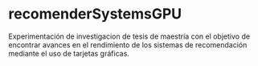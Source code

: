 # recomenderSystemsGPU
Experimentación de investigacion de tesis de maestría con el objetivo de encontrar avances en el rendimiento de los sistemas de recomendación mediante el uso de tarjetas gráficas.
